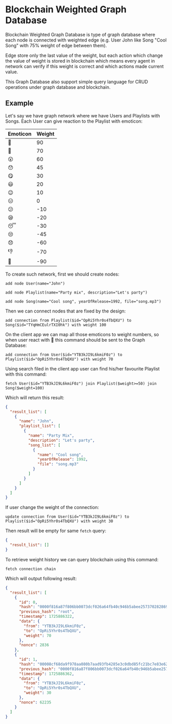 # Blockchain Weighted Graph Database

Blockchain Weighted Graph Database is type of graph database where each node is connected
with weighted edge (e.g. User John like Song "Cool Song" with 75% weight of edge between them).

Edge store only the last value of the weight, but each action which change the value of weight is stored
in blockchain which means every agent in network can verify if this weight is correct and which actions
made current value.

This Graph Database also support simple query language for CRUD operations under graph database and blockchain.

## Example

Let's say we have graph network where we have Users and Playlists with Songs. Each User can give reaction to the Playlist
with emoticon:

| Emoticon         | Weight |
|------------------|--------|
| :metal:          | 90     | 
| :partying_face:  | 70     | 
| :astonished:     | 60     | 
| :hushed:         | 45     | 
| :yum:            | 30     | 
| :smiley:         | 20     | 
| :wink:           | 10     | 
| :expressionless: | 0      | 
| :confused:       | -10    | 
| :sleepy:         | -20    | 
| :sleeping:       | -30    | 
| :unamused:       | -45    | 
| :disappointed:   | -60    | 
| :-1:             | -70    | 
| :no_entry_sign:  | -90    | 

To create such network, first we should create nodes:

```
add node User(name="John")
```

```
add node Playlist(name="Party mix", description="Let's party")
```

```
add node Song(name="Cool song", yearOfRelease=1992, file="song.mp3")
```

Then we can connect nodes that are fixed by the design:

```
add connection from Playlist($id="OpRi5Yhr0s4TbQXU") to Song($id="TYqHmCEulrTXI0hk") with weight 100
```

On the client app we can map all those emoticons to weight numbers, so when user react with :partying_face: this command should
be sent to the Graph Database:

```
add connection from User($id="YTB3kJI9L6kmiF0z") to Playlist($id="OpRi5Yhr0s4TbQXU") with weight 70
```

Using search filed in the client app user can find his/her favourite Playlist with this command:

```
fetch User($id="YTB3kJI9L6kmiF0z") join Playlist($weight>=50) join Song($weight=100)
```

Which will return this result:

```json
{
  "result_list": [
    {
      "name": "John",
      "playlist_list": [
        {
          "name": "Party Mix",
          "description": "Let's party",
          "song_list": [
            {
              "name": "Cool song",
              "yearOfRelease": 1992,
              "file": "song.mp3"
            }
          ]
        }
      ]
    }
  ]
}
```

If user change the weight of the connection:

```
update connection from User($id="YTB3kJI9L6kmiF0z") to Playlist($id="OpRi5Yhr0s4TbQXU") with weight 30
```

Then result will be empty for same `fetch` query:

```json
{
  "result_list": []
}
```

To retrieve weight history we can query blockchain using this command:

```
fetch connection chain
```

Which will output following result:

```json
{
  "result_list": [
    {
      "id": 0,
      "hash": "0000f816a87f806bb0073dcf026a64fb40c946b5abee2573702828694d5b4c43",
      "previous_hash": "root",
      "timestamp": 1725886322,
      "data": {
        "from": "YTB3kJI9L6kmiF0z",
        "to": "OpRi5Yhr0s4TbQXU",
        "weight": 70
      },
      "nonce": 2836
    },
    {
      "id": 1,
      "hash": "00008cf68da9f978aa080b7aad93fb4285e3c0dbd85fc21bc7e83e623f9fa922",
      "previous_hash": "0000f816a87f806bb0073dcf026a64fb40c946b5abee2573702828694d5b4c43",
      "timestamp": 1725886362,
      "data": {
        "from": "YTB3kJI9L6kmiF0z",
        "to": "OpRi5Yhr0s4TbQXU",
        "weight": 30
      },
      "nonce": 62235
    }
  ]
}
```